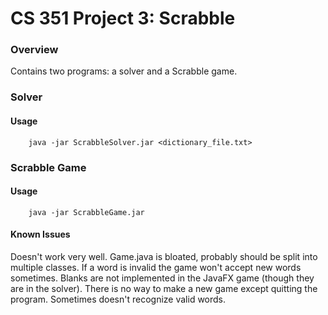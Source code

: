# CS 351 Project 3: Scrabble

### Overview
Contains two programs: a solver and a Scrabble game.

### Solver
#### Usage
        java -jar ScrabbleSolver.jar <dictionary_file.txt>

### Scrabble Game
#### Usage
        java -jar ScrabbleGame.jar
#### Known Issues
Doesn't work very well. Game.java is bloated, probably should
be split into multiple classes. If a word is invalid the game
won't accept new words sometimes. Blanks are not implemented in
the JavaFX game (though they are in the solver). There is no way
to make a new game except quitting the program. Sometimes doesn't
recognize valid words.